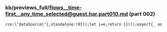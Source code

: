 ### kb/previews_full/flows__time-first__any_time_selected@guest.har.part010.md (part 002)

```md
rce:\"dataSource\"},standalone:!0}));let i=e;return i})();export{_ as
```

```
